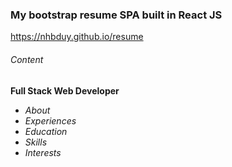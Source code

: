 ### My bootstrap resume SPA built in React JS
https://nhbduy.github.io/resume

###### Content
**Full Stack Web Developer**
- *About*
- *Experiences*
- *Education*
- *Skills*
- *Interests*

